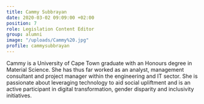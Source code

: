 ```yaml
---
title: Cammy Subbrayan
date: 2020-03-02 09:09:00 +02:00
position: 7
role: Legislation Content Editor
group: alumni
image: "/uploads/Cammy%20.jpg"
profile: cammysubbrayan
---
```


Cammy is a University of Cape Town graduate with an Honours degree in Material Science. She has thus far worked as an analyst, management consultant and project manager within the engineering and IT sector. She is passionate about leveraging technology to aid social upliftment and is an active participant in digital transformation, gender disparity and inclusivity initiatives. 

